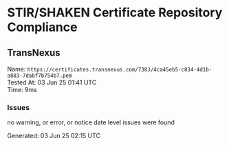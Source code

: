 # STIR/SHAKEN Certificate Repository Compliance

## TransNexus

Name: `https://certificates.transnexus.com/738J/4ca45eb5-c834-4d1b-a883-7dabf7b754b7.pem`\
Tested At: 03 Jun 25 01:41 UTC\
Time: 9ms

### Issues

no warning, or error, or notice date level issues were found

Generated: 03 Jun 25 02:15 UTC